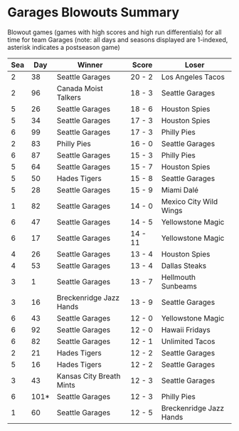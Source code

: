 # Garages Blowouts Summary



Blowout games (games with high scores and high run differentials) for all time for team Garages (note: all days and seasons displayed are 1-indexed, asterisk indicates a postseason game)


| Sea | Day | Winner | Score | Loser | 
| ------ |------ |------ |------ |------ |
| 2 | 38 | Seattle Garages | 20 - 2 | Los Angeles Tacos | 
| 2 | 96 | Canada Moist Talkers | 18 - 3 | Seattle Garages | 
| 5 | 26 | Seattle Garages | 18 - 6 | Houston Spies | 
| 5 | 34 | Seattle Garages | 17 - 3 | Houston Spies | 
| 6 | 99 | Seattle Garages | 17 - 3 | Philly Pies | 
| 2 | 83 | Philly Pies | 16 - 0 | Seattle Garages | 
| 6 | 87 | Seattle Garages | 15 - 3 | Philly Pies | 
| 5 | 64 | Seattle Garages | 15 - 7 | Houston Spies | 
| 5 | 50 | Hades Tigers | 15 - 8 | Seattle Garages | 
| 5 | 28 | Seattle Garages | 15 - 9 | Miami Dalé | 
| 1 | 82 | Seattle Garages | 14 - 0 | Mexico City Wild Wings | 
| 6 | 47 | Seattle Garages | 14 - 5 | Yellowstone Magic | 
| 6 | 17 | Seattle Garages | 14 - 11 | Yellowstone Magic | 
| 4 | 26 | Seattle Garages | 13 - 4 | Houston Spies | 
| 4 | 53 | Seattle Garages | 13 - 4 | Dallas Steaks | 
| 3 | 1 | Seattle Garages | 13 - 7 | Hellmouth Sunbeams | 
| 3 | 16 | Breckenridge Jazz Hands | 13 - 9 | Seattle Garages | 
| 6 | 43 | Seattle Garages | 12 - 0 | Yellowstone Magic | 
| 6 | 92 | Seattle Garages | 12 - 0 | Hawaii Fridays | 
| 6 | 82 | Seattle Garages | 12 - 1 | Unlimited Tacos | 
| 2 | 21 | Hades Tigers | 12 - 2 | Seattle Garages | 
| 5 | 16 | Hades Tigers | 12 - 2 | Seattle Garages | 
| 3 | 43 | Kansas City Breath Mints | 12 - 3 | Seattle Garages | 
| 6 | 101* | Seattle Garages | 12 - 3 | Philly Pies | 
| 1 | 60 | Seattle Garages | 12 - 5 | Breckenridge Jazz Hands | 


